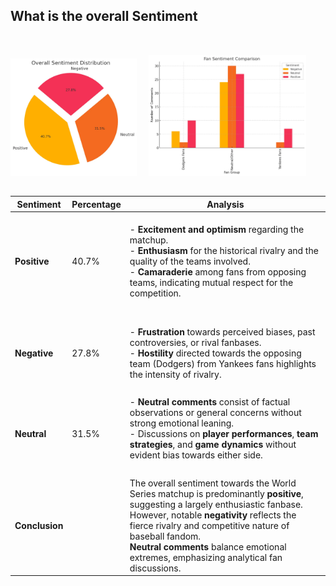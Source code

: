 ## What is the overall Sentiment

<br>


<img src="assets/output (4).webp" style="max-width: 40%; margin-top:15px; height: 40%; margin-bottom: 15px;" alt="Output Chart" />

<img src="assets/output (2).webp" style="max-width: 50%; margin-top:15px; margin-left:15px; height: 50%; margin-bottom: 15px;" alt="Output Chart" />
<!--  You can add descriptions/ points over here to appear after the grpahs -->

<br>

|**Sentiment**                    |**Percentage**                    |**Analysis**                                                                                                                                                                                                                                                                                       |
|------------------|----------------------|--------------------------------------------------------------------------------------------------------------------------------------------------------------------------------------------------------------------------------------------------------------------------------------------------|
| **Positive**    | 40.7%          | <br>- **Excitement and optimism** regarding the matchup. <br>- **Enthusiasm** for the historical rivalry and the quality of the teams involved. <br>- **Camaraderie** among fans from opposing teams, indicating mutual respect for the competition.   <br><br>                                                |
|                 |                |                                                                                                                                                                                                                                                                                                  |
| **Negative**    | 27.8%          |<br> - **Frustration** towards perceived biases, past controversies, or rival fanbases. <br>- **Hostility** directed towards the opposing team (Dodgers) from Yankees fans highlights the intensity of rivalry.                                                                                   <br><br>|
|                 |                |                                                                                                                                                                                                                                                                                                  |
| **Neutral**     | 31.5%          | - **Neutral comments** consist of factual observations or general concerns without strong emotional leaning. <br>- Discussions on **player performances**, **team strategies**, and **game dynamics** without evident bias towards either side. <br><br>                                                |
|                 |                |                                                                                                                                                                                                                                                                                                  |
| **Conclusion**  |                | The overall sentiment towards the World Series matchup is predominantly **positive**, suggesting a largely enthusiastic fanbase. <br>However, notable **negativity** reflects the fierce rivalry and competitive nature of baseball fandom. <br>**Neutral comments** balance emotional extremes, emphasizing analytical fan discussions. |

<br><br>
